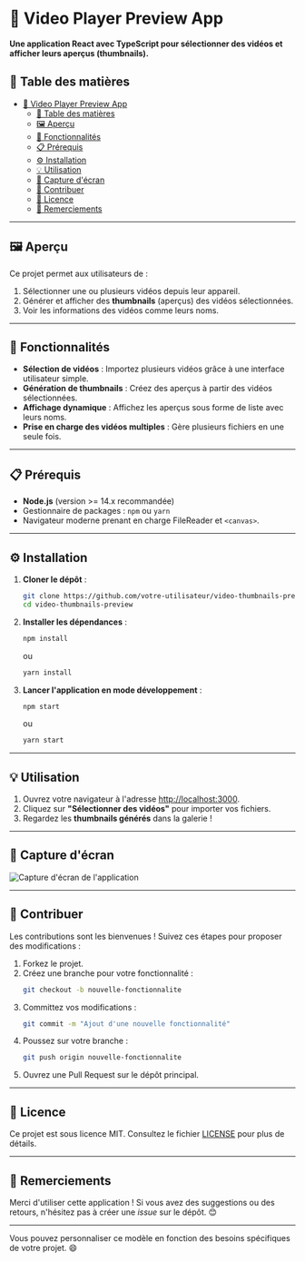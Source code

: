 # 🎥 Video Player Preview App

**Une application React avec TypeScript pour sélectionner des vidéos et afficher leurs aperçus (thumbnails).**

## 📖 Table des matières
- [🎥 Video Player Preview App](#-video-player-preview-app)
  - [📖 Table des matières](#-table-des-matières)
  - [🖼 Aperçu](#-aperçu)
  - [🚀 Fonctionnalités](#-fonctionnalités)
  - [📋 Prérequis](#-prérequis)
  - [⚙️ Installation](#️-installation)
  - [💡 Utilisation](#-utilisation)
  - [📸 Capture d'écran](#-capture-décran)
  - [🤝 Contribuer](#-contribuer)
  - [📜 Licence](#-licence)
  - [💬 Remerciements](#-remerciements)

---

## 🖼 Aperçu

Ce projet permet aux utilisateurs de :
1. Sélectionner une ou plusieurs vidéos depuis leur appareil.
2. Générer et afficher des **thumbnails** (aperçus) des vidéos sélectionnées.
3. Voir les informations des vidéos comme leurs noms.

---

## 🚀 Fonctionnalités
- **Sélection de vidéos** : Importez plusieurs vidéos grâce à une interface utilisateur simple.
- **Génération de thumbnails** : Créez des aperçus à partir des vidéos sélectionnées.
- **Affichage dynamique** : Affichez les aperçus sous forme de liste avec leurs noms.
- **Prise en charge des vidéos multiples** : Gère plusieurs fichiers en une seule fois.

---

## 📋 Prérequis
- **Node.js** (version >= 14.x recommandée)
- Gestionnaire de packages : `npm` ou `yarn`
- Navigateur moderne prenant en charge FileReader et `<canvas>`.

---

## ⚙️ Installation

1. **Cloner le dépôt** :
   ```bash
   git clone https://github.com/votre-utilisateur/video-thumbnails-preview.git
   cd video-thumbnails-preview
   ```

2. **Installer les dépendances** :
   ```bash
   npm install
   ```
   ou
   ```bash
   yarn install
   ```

3. **Lancer l'application en mode développement** :
   ```bash
   npm start
   ```
   ou
   ```bash
   yarn start
   ```

---

## 💡 Utilisation
1. Ouvrez votre navigateur à l'adresse [http://localhost:3000](http://localhost:3000).
2. Cliquez sur **"Sélectionner des vidéos"** pour importer vos fichiers.
3. Regardez les **thumbnails générés** dans la galerie !

---

## 📸 Capture d'écran

![Capture d'écran de l'application](https://via.placeholder.com/800x400?text=Capture+en+préparation)

---

## 🤝 Contribuer
Les contributions sont les bienvenues ! Suivez ces étapes pour proposer des modifications :

1. Forkez le projet.
2. Créez une branche pour votre fonctionnalité :
   ```bash
   git checkout -b nouvelle-fonctionnalite
   ```
3. Committez vos modifications :
   ```bash
   git commit -m "Ajout d'une nouvelle fonctionnalité"
   ```
4. Poussez sur votre branche :
   ```bash
   git push origin nouvelle-fonctionnalite
   ```
5. Ouvrez une Pull Request sur le dépôt principal.

---

## 📜 Licence
Ce projet est sous licence MIT. Consultez le fichier [LICENSE](LICENSE) pour plus de détails.

---

## 💬 Remerciements
Merci d'utiliser cette application ! Si vous avez des suggestions ou des retours, n'hésitez pas à créer une *issue* sur le dépôt. 😊

---

Vous pouvez personnaliser ce modèle en fonction des besoins spécifiques de votre projet. 😄